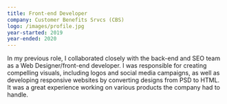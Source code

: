```yaml
---
title: Front-end Developer
company: Customer Benefits Srvcs (CBS)
logo: /images/profile.jpg
year-started: 2019
year-ended: 2020
---
```


In my previous role, I collaborated closely with the back-end and SEO team as a Web Designer/front-end developer. I was responsible for creating compelling visuals, including logos and social media campaigns, as well as developing responsive websites by converting designs from PSD to HTML. It was a great experience working on various products the company had to handle.
